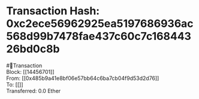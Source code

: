 
Transaction Hash: 0xc2ece56962925ea5197686936ac568d99b7478fae437c60c7c16844326bd0c8b
====================================================================================
  
#💸Transaction  
Block: [[14456701]]  
From: [[0x485b9a41e8bf06e57bb64c6ba7cb04f9d53d2d76]]  
To: [[]]  
Transferred: 0.0 Ether